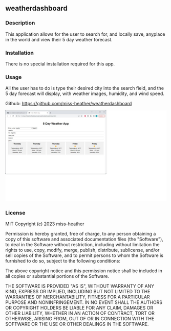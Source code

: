 ## weatherdashboard

### Description 
This application allows for the user to search for, and locally save, anyplace in the world and view their 5 day weather forecast. 

### Installation
There is no special installation required for this app.

### Usage
All the user has to do is type their desired city into the search field, and the 5 day forecast will display, with weather images, humidity, and wind speed. 

Github: https://github.com/miss-heather/weatherdashboard

![Weather Screenshot](images/weather.jpg)

### License
MIT Copyright (c) 2023 miss-heather

Permission is hereby granted, free of charge, to any person obtaining a copy of this software and associated documentation files (the "Software"), to deal in the Software without restriction, including without limitation the rights to use, copy, modify, merge, publish, distribute, sublicense, and/or sell copies of the Software, and to permit persons to whom the Software is furnished to do so, subject to the following conditions:

The above copyright notice and this permission notice shall be included in all copies or substantial portions of the Software.

THE SOFTWARE IS PROVIDED "AS IS", WITHOUT WARRANTY OF ANY KIND, EXPRESS OR IMPLIED, INCLUDING BUT NOT LIMITED TO THE WARRANTIES OF MERCHANTABILITY, FITNESS FOR A PARTICULAR PURPOSE AND NONINFRINGEMENT. IN NO EVENT SHALL THE AUTHORS OR COPYRIGHT HOLDERS BE LIABLE FOR ANY CLAIM, DAMAGES OR OTHER LIABILITY, WHETHER IN AN ACTION OF CONTRACT, TORT OR OTHERWISE, ARISING FROM, OUT OF OR IN CONNECTION WITH THE SOFTWARE OR THE USE OR OTHER DEALINGS IN THE SOFTWARE.